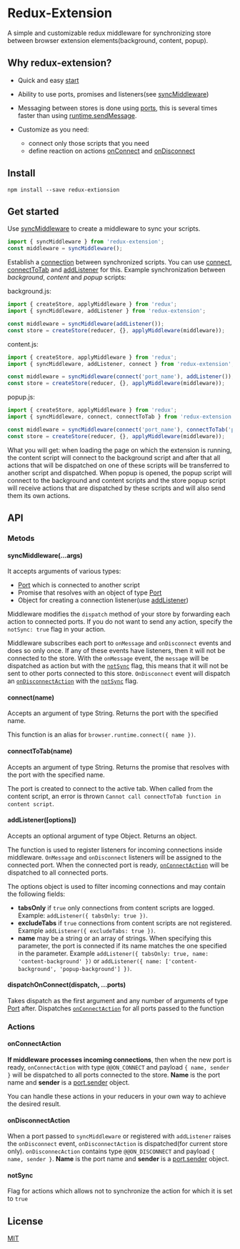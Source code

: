 ﻿#  Redux-Extension

A simple and customizable redux middleware for synchronizing store between browser extension elements(background, content, popup). 

## Why redux-extension?

* Quick and easy [start](#get-started)
* Ability to use ports, promises and listeners(see [syncMiddleware](#syncmiddlewareargs))
* Messaging between stores is done using [ports](https://developer.mozilla.org/en-US/docs/Mozilla/Add-ons/WebExtensions/API/runtime/Port), this is several times faster than using [runtime.sendMessage](https://developer.mozilla.org/en-US/docs/Mozilla/Add-ons/WebExtensions/API/runtime/sendMessage).
* Сustomize as you need: 

	* connect only those scripts that you need
	* define reaction on actions [onConnect](#onconnectaction) and [onDisconnect](#ondisconnectaction)

## Install

```
npm install --save redux-extionsion
```

## Get started

Use [syncMiddleware](#syncmiddlewareargs) to create a middleware to sync your scripts.

```javascript
import { syncMiddleware } from 'redux-extension';
const middleware = syncMiddleware();
```

Establish a [connection](https://developer.mozilla.org/en-US/docs/Mozilla/Add-ons/WebExtensions/API/runtime/connect) between synchronized scripts. You can use [connect](#connectname), [connectToTab](#connectToTabname) and [addListener](#addlisteneroptions) for this. Example synchronization between *background*, *content* and *popup* scripts:

background.js: 

```javascript
import { createStore, applyMiddleware } from 'redux';
import { syncMiddleware, addListener } from 'redux-extension';

const middleware = syncMiddleware(addListener());
const store = createStore(reducer, {}, applyMiddleware(middleware));
```

content.js:

```javascript
import { createStore, applyMiddleware } from 'redux';
import { syncMiddleware, addListener, connect } from 'redux-extension';

const middleware = syncMiddleware(connect('port_name'), addListener());
const store = createStore(reducer, {}, applyMiddleware(middleware));
```

popup.js:

```javascript
import { createStore, applyMiddleware } from 'redux';
import { syncMiddleware, connect, connectToTab } from 'redux-extension';

const middleware = syncMiddleware(connect('port_name'), connectToTab('port_name'));
const store = createStore(reducer, {}, applyMiddleware(middleware));
```


What you will get: when loading the page on which the extension is running, the content script will connect to the background script and after that all actions that will be dispatched on one of these scripts will be transferred to another script and dispatched. When popup is opened, the popup script will connect to the background and content scripts and the store popup script will receive actions that are dispatched by these scripts and will also send them its own actions.

## API

### Metods

#### syncMiddleware(...args)

It accepts arguments of various types:
* [Port](https://developer.mozilla.org/en-US/docs/Mozilla/Add-ons/WebExtensions/API/runtime/Port) which is connected to another script
* Promise that resolves with an object of type [Port](https://developer.mozilla.org/en-US/docs/Mozilla/Add-ons/WebExtensions/API/runtime/Port)
* Object for creating a connection listener(use [addListener](#addlisteneroptions))

Middleware modifies the ```dispatch``` method of your store by forwarding each action to connected ports. If you do not want to send any action, specify the ```notSync: true``` flag in your action.

Middleware subscribes each port to ```onMessage``` and ```onDisconnect``` events and does so only once. If any of these events have listeners, then it will not be connected to the store. With the ```onMessage``` event, the ```message``` will be dispatched as action but with the [```notSync```](#notsync) flag, this means that it will not be sent to other ports connected to this store. ```OnDisconnect``` event will dispatch an [```onDisconnectAction```](#ondisconnectaction) with the [```notSync```](#notsync) flag.

#### connect(name)

Accepts an argument of type String. Returns the port with the specified name. 

This function is an alias for ```browser.runtime.connect({ name })```.

#### connectToTab(name)

Accepts an argument of type String. Returns the promise that resolves with the port with the specified name.

The port is created to connect to the active tab. When called from the content script, an error is thrown ```Cannot call connectToTab function in content script```.

#### addListener([options])

Accepts an optional argument of type Object. Returns an object.

The function is used to register listeners for incoming connections inside middleware. ```OnMessage``` and ```onDisconnect``` listeners will be assigned to the connected port. When the connected port is ready, [```onConnectAction```](#onconnectaction) will be dispatched to all connected ports.

The options object is used to filter incoming connections and may contain the following fields:
* **tabsOnly** if ```true``` only connections from content scripts are logged. Example: ```addListener({ tabsOnly: true })```.
* **excludeTabs** if ```true``` сonnections from content scripts are not registered. Example ```addListener({ excludeTabs: true })```.
* **name** may be a string or an array of strings. When specifying this parameter, the port is connected if its name matches the one specified in the parameter. Example ```addListener({ tabsOnly: true, name: 'content-background' })``` or ```addListener({ name: ['content-background', 'popup-background'] })```.

#### dispatchOnConnect(dispatch, ...ports)

Takes dispatch as the first argument and any number of arguments of type [Port](https://developer.mozilla.org/en-US/docs/Mozilla/Add-ons/WebExtensions/API/runtime/Port) after. Dispatches [```onConnectAction```](#onconnectaction) for all ports passed to the function

### Actions

#### onConnectAction 

**If middleware processes incoming connections**, then when the new port is ready, ```onConnectAction``` with type ```@@ON_CONNECT``` and payload ```{ name, sender }``` will be dispatched to all ports connected to the store. **Name** is the port name and **sender** is a [port.sender](https://developer.mozilla.org/en-US/docs/Mozilla/Add-ons/WebExtensions/API/runtime/MessageSender) object.

You can handle these actions in your reducers in your own way to achieve the desired result.

#### onDisconnectAction

When a port passed to ```syncMiddleware``` or registered with ```addListener``` raises the ```onDisconnect``` event, ```onDisconnectAction``` is dispatched(for current store only). ```onDisconnecAction``` contains type ```@@ON_DISCONNECT``` and payload ```{ name, sender }```. **Name** is the port name and **sender** is a [port.sender](https://developer.mozilla.org/en-US/docs/Mozilla/Add-ons/WebExtensions/API/runtime/MessageSender) object.

#### notSync

Flag for actions which allows not to synchronize the action for which it is set to ```true```

## License

[MIT](LICENSE)
